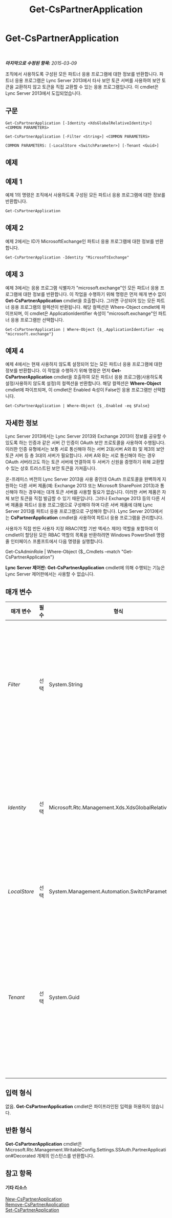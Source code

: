 ﻿---
title: Get-CsPartnerApplication
TOCTitle: Get-CsPartnerApplication
ms:assetid: a20738b5-d9e7-4da4-bcac-e967f73c4bdc
ms:mtpsurl: https://technet.microsoft.com/ko-kr/library/JJ205128(v=OCS.15)
ms:contentKeyID: 49304583
ms.date: 08/24/2015
mtps_version: v=OCS.15
ms.translationtype: HT
---

# Get-CsPartnerApplication

 

_**마지막으로 수정된 항목:** 2015-03-09_

조직에서 사용하도록 구성된 모든 파트너 응용 프로그램에 대한 정보를 반환합니다. 파트너 응용 프로그램은 Lync Server 2013에서 타사 보안 토큰 서버를 사용하여 보안 토큰을 교환하지 않고 토큰을 직접 교환할 수 있는 응용 프로그램입니다. 이 cmdlet은 Lync Server 2013에서 도입되었습니다.

## 구문

    Get-CsPartnerApplication [-Identity <XdsGlobalRelativeIdentity>] <COMMON PARAMETERS>

    Get-CsPartnerApplication [-Filter <String>] <COMMON PARAMETERS>

    COMMON PARAMETERS: [-LocalStore <SwitchParameter>] [-Tenant <Guid>]

## 예제

## 예제 1

예제 1의 명령은 조직에서 사용하도록 구성된 모든 파트너 응용 프로그램에 대한 정보를 반환합니다.

    Get-CsPartnerApplication

## 예제 2

예제 2에서는 ID가 MicrosoftExchange인 파트너 응용 프로그램에 대한 정보를 반환합니다.

    Get-CsPartnerApplication -Identity "MicrosoftExchange"

## 예제 3

예제 3에서는 응용 프로그램 식별자가 "microsoft.exchange"인 모든 파트너 응용 프로그램에 대한 정보를 반환합니다. 이 작업을 수행하기 위해 명령은 먼저 매개 변수 없이 **Get-CsPartnerApplication** cmdlet을 호출합니다. 그러면 구성되어 있는 모든 파트너 응용 프로그램의 컬렉션이 반환됩니다. 해당 컬렉션은 Where-Object cmdlet에 파이프되며, 이 cmdlet은 ApplicationIdentifier 속성이 "microsoft.exchange"인 파트너 응용 프로그램만 선택합니다.

    Get-CsPartnerApplication | Where-Object {$_.ApplicationIdentifier -eq "microsoft.exchange"}

## 예제 4

예제 4에서는 현재 사용하지 않도록 설정되어 있는 모든 파트너 응용 프로그램에 대한 정보를 반환합니다. 이 작업을 수행하기 위해 명령은 먼저 **Get-CsPartnerApplication** cmdlet을 호출하여 모든 파트너 응용 프로그램(사용하도록 설정/사용하지 않도록 설정)의 컬렉션을 반환합니다. 해당 컬렉션은 **Where-Object** cmdlet에 파이프되며, 이 cmdlet은 Enabled 속성이 False인 응용 프로그램만 선택합니다.

    Get-CsPartnerApplication | Where-Object {$_.Enabled -eq $False}

## 자세한 정보

Lync Server 2013에서는 Lync Server 2013와 Exchange 2013이 정보를 공유할 수 있도록 하는 인증과 같은 서버 간 인증이 OAuth 보안 프로토콜을 사용하여 수행됩니다. 이러한 인증 유형에서는 보통 서로 통신해야 하는 서버 2대(서버 A와 B) 및 제3의 보안 토큰 서버 등 총 3대의 서버가 필요합니다. 서버 A와 B는 서로 통신해야 하는 경우 OAuth 서버라고도 하는 토큰 서버에 연결하여 두 서버가 신원을 증명하기 위해 교환할 수 있는 상호 트러스트된 보안 토큰을 가져옵니다.

온-프레미스 버전의 Lync Server 2013을 사용 중인데 OAuth 프로토콜을 완벽하게 지원하는 다른 서버 제품(예: Exchange 2013 또는 Microsoft SharePoint 2013)과 통신해야 하는 경우에는 대개 토큰 서버를 사용할 필요가 없습니다. 이러한 서버 제품은 자체 보안 토큰을 직접 발급할 수 있기 때문입니다. 그러나 Exchange 2013 등의 다른 서버 제품을 파트너 응용 프로그램으로 구성해야 하며 다른 서버 제품에 대해 Lync Server 2013를 파트너 응용 프로그램으로 구성해야 합니다. Lync Server 2013에서는 **CsPartnerApplication** cmdlet을 사용하여 파트너 응용 프로그램을 관리합니다.

사용자가 직접 만든 사용자 지정 RBAC(역할 기반 액세스 제어) 역할을 포함하여 이 cmdlet이 할당된 모든 RBAC 역할의 목록을 반환하려면 Windows PowerShell 명령줄 인터페이스 프롬프트에서 다음 명령을 실행합니다.

Get-CsAdminRole | Where-Object {$\_.Cmdlets –match "Get-CsPartnerApplication"}

**Lync Server 제어판:** **Get-CsPartnerApplication** cmdlet에 의해 수행되는 기능은 Lync Server 제어판에서는 사용할 수 없습니다.

## 매개 변수


<table>
<colgroup>
<col style="width: 25%" />
<col style="width: 25%" />
<col style="width: 25%" />
<col style="width: 25%" />
</colgroup>
<thead>
<tr class="header">
<th>매개 변수</th>
<th>필수</th>
<th>형식</th>
<th>설명</th>
</tr>
</thead>
<tbody>
<tr class="odd">
<td><p><em>Filter</em></p></td>
<td><p>선택</p></td>
<td><p>System.String</p></td>
<td><p>하나 이상의 파트너 응용 프로그램을 반환하기 위해 와일드카드 값을 사용할 수 있습니다. 예를 들어 ID에 문자열 값 &quot;Microsoft&quot;가 포함된 모든 파트너 응용 프로그램을 반환하려면 다음 구문을 사용합니다.</p>
<p>-Filter &quot;*Microsoft*&quot;</p>
<p>Filter 매개 변수와 Identity 매개 변수를 같은 명령에 함께 사용할 수는 없습니다.</p>
<p></p></td>
</tr>
<tr class="even">
<td><p><em>Identity</em></p></td>
<td><p>선택</p></td>
<td><p>Microsoft.Rtc.Management.Xds.XdsGlobalRelativeIdentity</p></td>
<td><p>파트너 응용 프로그램의 고유 식별자입니다. 예를 들면 다음과 같습니다.</p>
<p>-Identity &quot;MicrosoftExchange&quot;</p>
<p>Identity 매개 변수와 Filter 매개 변수를 모두 명령에 포함하지 않으면 <strong>Get-CsPartnerApplication</strong> cmdlet은 모든 파트너 응용 프로그램에 대한 정보를 반환합니다.</p></td>
</tr>
<tr class="odd">
<td><p><em>LocalStore</em></p></td>
<td><p>선택</p></td>
<td><p>System.Management.Automation.SwitchParameter</p></td>
<td><p>중앙 관리 저장소 자체가 아니라 중앙 관리 저장소의 로컬 복제본에서 파트너 응용 프로그램 데이터를 검색합니다.</p></td>
</tr>
<tr class="even">
<td><p><em>Tenant</em></p></td>
<td><p>선택</p></td>
<td><p>System.Guid</p></td>
<td><p>해당 파트너 응용 프로그램 설정을 검색할 비즈니스용 Skype Online 테넌트 계정의 GUID(Globally Unique Identifier)입니다.</p>
<p>예를 들면 다음과 같습니다.</p>
<p>–Tenant &quot;38aad667-af54-4397-aaa7-e94c79ec2308&quot;</p>
<p>다음 명령을 실행하여 각 테넌트에 대해 테넌트 ID를 반환할 수 있습니다.</p>
<p>Get-CsTenant | Select-Object DisplayName, TenantID</p></td>
</tr>
</tbody>
</table>


## 입력 형식

없음. **Get-CsPartnerApplication** cmdlet은 파이프라인된 입력을 허용하지 않습니다.

## 반환 형식

**Get-CsPartnerApplication** cmdlet은 Microsoft.Rtc.Management.WritableConfig.Settings.SSAuth.PartnerApplication\#Decorated 개체의 인스턴스를 반환합니다.

## 참고 항목

#### 기타 리소스

[New-CsPartnerApplication](new-cspartnerapplication.md)  
[Remove-CsPartnerApplication](remove-cspartnerapplication.md)  
[Set-CsPartnerApplication](set-cspartnerapplication.md)

